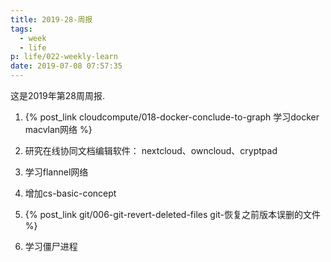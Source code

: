 ```yaml
---
title: 2019-28-周报
tags:
  - week
  - life
p: life/022-weekly-learn
date: 2019-07-08 07:57:35
---
```


这是2019年第28周周报.

1. {% post_link cloudcompute/018-docker-conclude-to-graph 学习docker macvlan网络 %}

2. 研究在线协同文档编辑软件： nextcloud、owncloud、cryptpad

3. 学习flannel网络

4. 增加cs-basic-concept

5. {% post_link git/006-git-revert-deleted-files git-恢复之前版本误删的文件 %}

6. 学习僵尸进程


